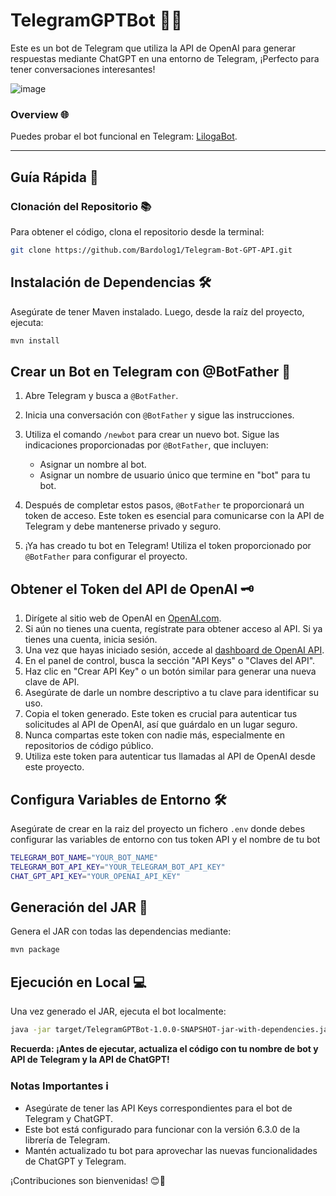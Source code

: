 # TelegramGPTBot 🤖💬

Este es un bot de Telegram que utiliza la API de OpenAI para generar respuestas mediante ChatGPT en una entorno de Telegram, ¡Perfecto para tener conversaciones interesantes!

![image](https://github.com/Bardolog1/Telegram-Bot-GPT-API/assets/64260884/31e19df2-da05-4ee6-b2be-7785f8cdb7f7)


### Overview 🌐

Puedes probar el bot funcional en Telegram: [LilogaBot](https://t.me/LilogaBot).

---

## Guía Rápida 🚀

### Clonación del Repositorio  📚

Para obtener el código, clona el repositorio desde la terminal:

```bash
git clone https://github.com/Bardolog1/Telegram-Bot-GPT-API.git
````

## Instalación de Dependencias 🛠️

Asegúrate de tener Maven instalado. Luego, desde la raíz del proyecto, ejecuta:

```bash
mvn install
```

## Crear un Bot en Telegram con @BotFather  👾

1. Abre Telegram y busca a `@BotFather`.
2. Inicia una conversación con `@BotFather` y sigue las instrucciones.
3. Utiliza el comando `/newbot` para crear un nuevo bot. Sigue las indicaciones proporcionadas por `@BotFather`, que incluyen:

   - Asignar un nombre al bot.
   - Asignar un nombre de usuario único que termine en "bot" para tu bot.
4. Después de completar estos pasos, `@BotFather` te proporcionará un token de acceso. Este token es esencial para comunicarse con la API de Telegram y debe mantenerse privado y seguro.
5. ¡Ya has creado tu bot en Telegram! Utiliza el token proporcionado por `@BotFather` para configurar el proyecto.

## Obtener el Token del API de OpenAI  🗝️

1. Dirígete al sitio web de OpenAI en [OpenAI.com](https://openai.com/).
2. Si aún no tienes una cuenta, regístrate para obtener acceso al API. Si ya tienes una cuenta, inicia sesión.
3. Una vez que hayas iniciado sesión, accede al [dashboard de OpenAI API](https://platform.openai.com/dashboard).
4. En el panel de control, busca la sección "API Keys" o "Claves del API".
5. Haz clic en "Crear API Key" o un botón similar para generar una nueva clave de API.
6. Asegúrate de darle un nombre descriptivo a tu clave para identificar su uso.
7. Copia el token generado. Este token es crucial para autenticar tus solicitudes al API de OpenAI, así que guárdalo en un lugar seguro.
8. Nunca compartas este token con nadie más, especialmente en repositorios de código público.
9. Utiliza este token para autenticar tus llamadas al API de OpenAI desde este proyecto.


## Configura Variables de Entorno  🛠️

Asegúrate de crear en la raiz del proyecto un fichero `.env` donde debes configurar las variables de entorno con tus token API y el nombre de tu bot

```bash
TELEGRAM_BOT_NAME="YOUR_BOT_NAME"
TELEGRAM_BOT_API_KEY="YOUR_TELEGRAM_BOT_API_KEY"
CHAT_GPT_API_KEY="YOUR_OPENAI_API_KEY"
```


## Generación del JAR  🚄
Genera el JAR con todas las dependencias mediante:

```bash
mvn package
```

## Ejecución en Local  💻
Una vez generado el JAR, ejecuta el bot localmente:

```bash
java -jar target/TelegramGPTBot-1.0.0-SNAPSHOT-jar-with-dependencies.jar
```

**Recuerda: ¡Antes de ejecutar, actualiza el código con tu nombre de bot y API de Telegram y la API de ChatGPT!**

### Notas Importantes ℹ️

- Asegúrate de tener las API Keys correspondientes para el bot de Telegram y ChatGPT.
- Este bot está configurado para funcionar con la versión 6.3.0 de la librería de Telegram.
- Mantén actualizado tu bot para aprovechar las nuevas funcionalidades de ChatGPT y Telegram.



¡Contribuciones son bienvenidas!  😊🚀



